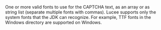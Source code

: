 One or more valid fonts to use for the CAPTCHA text, as an array or as string list (separate multiple fonts with commas).
Lucee supports only the system fonts that the JDK can recognize. For example, TTF fonts in the Windows directory are supported on Windows.